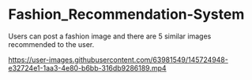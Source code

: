 # Fashion_Recommendation-System
Users can post a fashion image and there are 5 similar images recommended to the user.


https://user-images.githubusercontent.com/63981549/145724948-e32724e1-1aa3-4e80-b6bb-316db9286189.mp4

